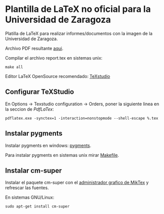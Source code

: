 # Plantilla de LaTeX no oficial para la Universidad de Zaragoza

Platilla de LaTeX para realizar informes/documentos con la imagen de la Universidad de Zaragoza.

Archivo PDF resultante [aqui](report.pdf).

Compilar el archivo report.tex en sistemas unix:

```
make all
``` 

Editor LaTeX OpenSource recomendado: [TeXstudio](https://www.texstudio.org/)

## Configurar TeXStudio

En Options -> Texstudio configuration -> Orders, poner la siguiente linea en la seccion de *PdfLaTex*:

```
pdflatex.exe -synctex=1 -interaction=nonstopmode --shell-escape %.tex
```

## Instalar pygments 

Instalar pygments en windows: [pygments](https://tex.stackexchange.com/questions/369600/how-to-install-pygments-on-windows-7).

Para instalar pygments en sistemas unix mirar [Makefile](Makefile).

## Instalar cm-super

Instalar el paquete cm-super con el [administrador grafico de MikTex](https://tex.stackexchange.com/questions/88368/how-do-i-invoke-cm-super) y refrescar las fuentes.

En sistemas GNU/Linux: 

```
sudo apt-get install cm-super
```


